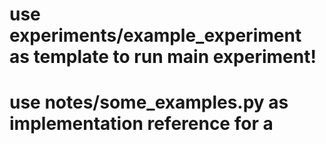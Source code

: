 # use experiments/example\_experiment as template to run main experiment!

# use notes/some\_examples.py as implementation reference for a